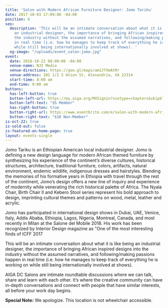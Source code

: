 ```yaml
---
title: 'Salon with Modern African Furniture Designer: Jomo Tariku'
date: 2017-10-03 17:09:00 -04:00
position: 6
seo:
  description: 'This will be an intimate conversation about what it is like being
    an industrial designer, the importance of bringing African inspired designs into
    the industry without the assumed narratives, and following/making passions happen
    in real time (i.e. how he manages to keep track of everything he is working on
    while still being internationally involved at shows). '
  og-image: "/uploads/event_salon-jomo.jpg"
event:
  date: 2018-10-22 08:00:00 -04:00
  venue-name: NJI Media
  venue-directions: https://goo.gl/maps/am1JfXmAtRr
  venue-address: 101 1/2 S Union St, Alexandria, VA 22314
  start-time: 8:00 am
  end-time: 9:00 am
buttons:
  has-left-button: true
  button-left-url: https://my.aiga.org/MXSignin?ssotype=chapters&skipblacklist&returnurl=https%3A%2F%2Fdc.aiga.org%2Fevent%2Fsalon-with-modern-african-furniture-designer-jomo-tariku%2F%3Fredirect_source%3Deventbrite_register
  button-left-text: "$5 Member"
  has-right-button: true
  button-right-url: https://www.eventbrite.com/e/salon-with-modern-african-furniture-designer-jomo-tariku-tickets-50828043045
  button-right-text: "$10 Non-Member"
is-oct-22: true
is-sold-out: false
is-featured-on-home-page: true
layout: events-single
---
```


Jomo Tariku is an Ethiopian American local industrial designer. Jomo is defining a new design language for modern African themed furniture by synthesizing his experience of the continent’s diverse cultures, historical structures, architecture, traditional furniture, colors, artifacts, natural environment, endemic wildlife, indigenous dresses and hairstyles. Blending the memories of his formative years in Ethiopia with travel through the rest of the continent, Jomo’s design offers a new line of inquiry and experience of modernity while venerating the rich historical palette of Africa. The Nyala Chair, Birth Chair II and Kebero Stool series represent his bold approach to design, imprinting cultural themes and patterns on wood, metal, leather and acrylic.

Jomo has participated in international design shows in Dubai, UAE, Venice, Italy, Addis Ababa, Ethiopia, Lagos, Nigeria, Montreal, Canada, and most recently in Milan at the Salone del Mobile 2018. His work has been recognized by Interior Design magazine as "One of the most interesting finds of ICFF 2017

This will be an intimate conversation about what it is like being an industrial designer, the importance of bringing African inspired designs into the industry without the assumed narratives, and following/making passions happen in real time (i.e. how he manages to keep track of everything he is working on while still being internationally involved at shows). 

AIGA DC Salons are intimate roundtable discussions where we can talk, share and learn with each other. It’s where the creative community can have in-depth conversations and connect with people that have similar interests, all before your work day begins.

**Special Note:** We apologize. This location is not wheelchair accessible.